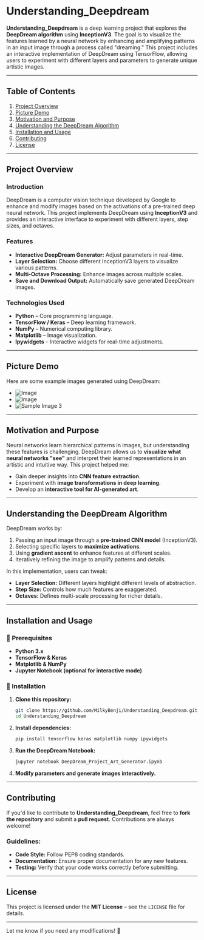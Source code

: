 # **Understanding_Deepdream**  

**Understanding_Deepdream** is a deep learning project that explores the **DeepDream algorithm** using **InceptionV3**. The goal is to visualize the features learned by a neural network by enhancing and amplifying patterns in an input image through a process called "dreaming." This project includes an interactive implementation of DeepDream using TensorFlow, allowing users to experiment with different layers and parameters to generate unique artistic images.  

---

## **Table of Contents**  

1. [Project Overview](#project-overview)  
2. [Picture Demo](#picture-demo)  
3. [Motivation and Purpose](#motivation-and-purpose)  
4. [Understanding the DeepDream Algorithm](#understanding-the-deepdream-algorithm)  
5. [Installation and Usage](#installation-and-usage)  
6. [Contributing](#contributing)  
7. [License](#license)  

---

## **Project Overview**  

### **Introduction**  

DeepDream is a computer vision technique developed by Google to enhance and modify images based on the activations of a pre-trained deep neural network. This project implements DeepDream using **InceptionV3** and provides an interactive interface to experiment with different layers, step sizes, and octaves.  

### **Features**  

- **Interactive DeepDream Generator:** Adjust parameters in real-time.  
- **Layer Selection:** Choose different InceptionV3 layers to visualize various patterns.  
- **Multi-Octave Processing:** Enhance images across multiple scales.  
- **Save and Download Output:** Automatically save generated DeepDream images.  

### **Technologies Used**  

- **Python** – Core programming language.  
- **TensorFlow / Keras** – Deep learning framework.  
- **NumPy** – Numerical computing library.  
- **Matplotlib** – Image visualization.  
- **Ipywidgets** – Interactive widgets for real-time adjustments.  

---

## **Picture Demo**  

Here are some example images generated using DeepDream:  

- ![Image](https://github.com/user-attachments/assets/6ea2d243-a8fd-4d65-8bf6-88f872af24bc)
- ![Image](https://github.com/user-attachments/assets/27fdf122-1982-4b3b-9229-b7ad350cc367)
- ![Sample Image 3](https://github.com/user-attachments/assets/sample3.jpg)  

---

## **Motivation and Purpose**  

Neural networks learn hierarchical patterns in images, but understanding these features is challenging. DeepDream allows us to **visualize what neural networks "see"** and interpret their learned representations in an artistic and intuitive way. This project helped me:  

- Gain deeper insights into **CNN feature extraction**.  
- Experiment with **image transformations in deep learning**.  
- Develop an **interactive tool for AI-generated art**.  

---

## **Understanding the DeepDream Algorithm**  

DeepDream works by:  

1. Passing an input image through a **pre-trained CNN model** (InceptionV3).  
2. Selecting specific layers to **maximize activations**.  
3. Using **gradient ascent** to enhance features at different scales.  
4. Iteratively refining the image to amplify patterns and details.  

In this implementation, users can tweak:  

- **Layer Selection:** Different layers highlight different levels of abstraction.  
- **Step Size:** Controls how much features are exaggerated.  
- **Octaves:** Defines multi-scale processing for richer details.  

---

## **Installation and Usage**  

### **🔧 Prerequisites**  

- **Python 3.x**  
- **TensorFlow & Keras**  
- **Matplotlib & NumPy**  
- **Jupyter Notebook (optional for interactive mode)**  

### **📌 Installation**  

1. **Clone this repository:**  
   ```bash
   git clone https://github.com/MilkyBenji/Understanding_Deepdream.git
   cd Understanding_Deepdream
   ```  
2. **Install dependencies:**  
   ```bash
   pip install tensorflow keras matplotlib numpy ipywidgets
   ```  
3. **Run the DeepDream Notebook:**  
   ```bash
   jupyter notebook DeepDream_Project_Art_Generator.ipynb
   ```  
4. **Modify parameters and generate images interactively.**  

---

## **Contributing**  

If you'd like to contribute to **Understanding_Deepdream**, feel free to **fork the repository** and submit a **pull request**. Contributions are always welcome!  

### **Guidelines:**  

- **Code Style:** Follow PEP8 coding standards.  
- **Documentation:** Ensure proper documentation for any new features.  
- **Testing:** Verify that your code works correctly before submitting.  

---

## **License**  

This project is licensed under the **MIT License** – see the `LICENSE` file for details.  

---

Let me know if you need any modifications! 🚀

